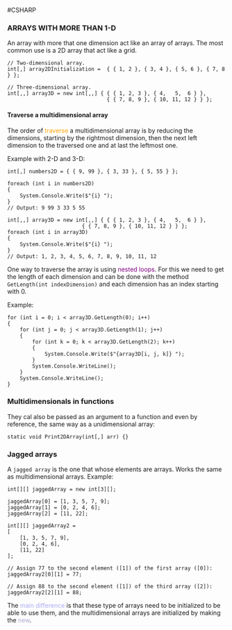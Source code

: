#CSHARP 

### ARRAYS WITH MORE THAN 1-D


An array with more that one dimension act like an array of arrays.
The most common use is a 2D array that act like a grid. 

```CSHARP 
// Two-dimensional array.
int[,] array2DInitialization =  { { 1, 2 }, { 3, 4 }, { 5, 6 }, { 7, 8 } };

// Three-dimensional array.
int[,,] array3D = new int[,,] { { { 1, 2, 3 }, { 4,   5,  6 } },
								{ { 7, 8, 9 }, { 10, 11, 12 } } };
```


#### Traverse a multidimensional array 

The order of <span style="color:orange;">traverse</span> a multidimensional array is by reducing the dimensions, starting by the rightmost dimension, then the next left dimension to the traversed one and at last the leftmost one. 

Example with 2-D and 3-D: 

```CSHARP 
int[,] numbers2D = { { 9, 99 }, { 3, 33 }, { 5, 55 } };

foreach (int i in numbers2D)
{
    System.Console.Write($"{i} ");
}
// Output: 9 99 3 33 5 55

int[,,] array3D = new int[,,] { { { 1, 2, 3 }, { 4,   5,  6 } },
                        { { 7, 8, 9 }, { 10, 11, 12 } } };
foreach (int i in array3D)
{
    System.Console.Write($"{i} ");
}
// Output: 1, 2, 3, 4, 5, 6, 7, 8, 9, 10, 11, 12
```

One way to traverse the array is using <span style="color:purple">nested loops</span>. 
For this we need to get the length of each dimension and can be done with the method `GetLength(int indexDimension)` and each dimension has an index starting with 0. 

Example: 

```CSHARP 
for (int i = 0; i < array3D.GetLength(0); i++)
{
    for (int j = 0; j < array3D.GetLength(1); j++)
    {
        for (int k = 0; k < array3D.GetLength(2); k++)
        {
            System.Console.Write($"{array3D[i, j, k]} ");
        }
        System.Console.WriteLine();
    }
    System.Console.WriteLine();
}
```

### Multidimensionals in functions 


They cal also be passed as an argument to a function and even by reference, the same way as a unidimensional array: 

```CSHARP 
static void Print2DArray(int[,] arr) {}
```

### Jagged arrays

A `jagged array` is the one that whose elements are arrays. Works the same as multidimensional arrays. 
Example: 

```CSHARP 
int[][] jaggedArray = new int[3][];

jaggedArray[0] = [1, 3, 5, 7, 9];
jaggedArray[1] = [0, 2, 4, 6];
jaggedArray[2] = [11, 22];

int[][] jaggedArray2 = 
[
    [1, 3, 5, 7, 9],
    [0, 2, 4, 6],
    [11, 22]
];

// Assign 77 to the second element ([1]) of the first array ([0]):
jaggedArray2[0][1] = 77;

// Assign 88 to the second element ([1]) of the third array ([2]):
jaggedArray2[2][1] = 88;
```

The <span style="color:#ababf5;">main difference</span> is that these type of arrays need to be initialized to be able to use them, and the multidimensional arrays are initialized by making the <span style="color:#ababd5;">new</span>. 


